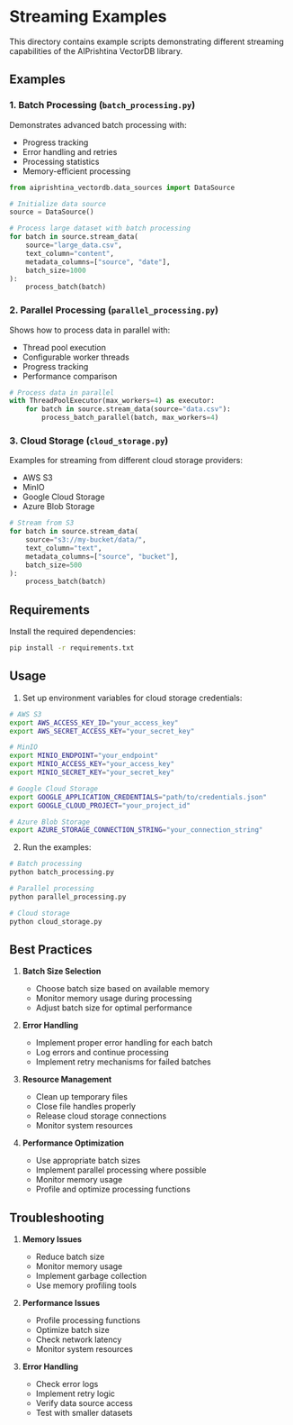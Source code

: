 # Streaming Examples

This directory contains example scripts demonstrating different streaming capabilities of the AIPrishtina VectorDB library.

## Examples

### 1. Batch Processing (`batch_processing.py`)
Demonstrates advanced batch processing with:
- Progress tracking
- Error handling and retries
- Processing statistics
- Memory-efficient processing

```python
from aiprishtina_vectordb.data_sources import DataSource

# Initialize data source
source = DataSource()

# Process large dataset with batch processing
for batch in source.stream_data(
    source="large_data.csv",
    text_column="content",
    metadata_columns=["source", "date"],
    batch_size=1000
):
    process_batch(batch)
```

### 2. Parallel Processing (`parallel_processing.py`)
Shows how to process data in parallel with:
- Thread pool execution
- Configurable worker threads
- Progress tracking
- Performance comparison

```python
# Process data in parallel
with ThreadPoolExecutor(max_workers=4) as executor:
    for batch in source.stream_data(source="data.csv"):
        process_batch_parallel(batch, max_workers=4)
```

### 3. Cloud Storage (`cloud_storage.py`)
Examples for streaming from different cloud storage providers:
- AWS S3
- MinIO
- Google Cloud Storage
- Azure Blob Storage

```python
# Stream from S3
for batch in source.stream_data(
    source="s3://my-bucket/data/",
    text_column="text",
    metadata_columns=["source", "bucket"],
    batch_size=500
):
    process_batch(batch)
```

## Requirements

Install the required dependencies:
```bash
pip install -r requirements.txt
```

## Usage

1. Set up environment variables for cloud storage credentials:
```bash
# AWS S3
export AWS_ACCESS_KEY_ID="your_access_key"
export AWS_SECRET_ACCESS_KEY="your_secret_key"

# MinIO
export MINIO_ENDPOINT="your_endpoint"
export MINIO_ACCESS_KEY="your_access_key"
export MINIO_SECRET_KEY="your_secret_key"

# Google Cloud Storage
export GOOGLE_APPLICATION_CREDENTIALS="path/to/credentials.json"
export GOOGLE_CLOUD_PROJECT="your_project_id"

# Azure Blob Storage
export AZURE_STORAGE_CONNECTION_STRING="your_connection_string"
```

2. Run the examples:
```bash
# Batch processing
python batch_processing.py

# Parallel processing
python parallel_processing.py

# Cloud storage
python cloud_storage.py
```

## Best Practices

1. **Batch Size Selection**
   - Choose batch size based on available memory
   - Monitor memory usage during processing
   - Adjust batch size for optimal performance

2. **Error Handling**
   - Implement proper error handling for each batch
   - Log errors and continue processing
   - Implement retry mechanisms for failed batches

3. **Resource Management**
   - Clean up temporary files
   - Close file handles properly
   - Release cloud storage connections
   - Monitor system resources

4. **Performance Optimization**
   - Use appropriate batch sizes
   - Implement parallel processing where possible
   - Monitor memory usage
   - Profile and optimize processing functions

## Troubleshooting

1. **Memory Issues**
   - Reduce batch size
   - Monitor memory usage
   - Implement garbage collection
   - Use memory profiling tools

2. **Performance Issues**
   - Profile processing functions
   - Optimize batch size
   - Check network latency
   - Monitor system resources

3. **Error Handling**
   - Check error logs
   - Implement retry logic
   - Verify data source access
   - Test with smaller datasets 